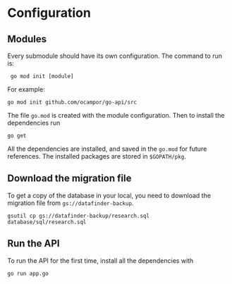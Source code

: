 # Configuration
## Modules
Every submodule should have its own configuration. The command
to run is:
```
 go mod init [module] 
```

For example:
```
go mod init github.com/ocampor/go-api/src
```

The file `go.mod` is created with the module configuration. Then
to install the dependencies run

```
go get
```

All the dependencies are installed, and saved in the `go.mod`
for future references. The installed packages are stored in `$GOPATH/pkg`.

## Download the migration file

To get a copy of the database in your local, you need to download the
migration file from `gs://datafinder-backup`.

```
gsutil cp gs://datafinder-backup/research.sql database/sql/research.sql
```

## Run the API

To run the API for the first time, install all the dependencies
with 

```
go run app.go
```

